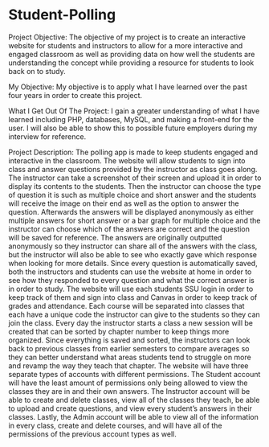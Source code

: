 # Student-Polling

Project Objective:
	The objective of my project is to create an interactive website for students and instructors to allow for a more interactive and engaged classroom as well as providing data on how well the students are understanding the concept while providing a resource for students to look back on to study.
  
My Objective:
	My objective is to apply what I have learned over the past four years in order to create this project.
  
What I Get Out Of The Project:
	I gain a greater understanding of what I have learned including PHP, databases, MySQL, and making a front-end for the user. I will also be able to show this to possible future employers during my interview for reference.

Project Description:
	The polling app is made to keep students engaged and interactive in the classroom. The website will allow students to sign into class and answer questions provided by the instructor as class goes along.
	The instructor can take a screenshot of their screen and upload it in order to display its contents to the students. Then the instructor can choose the type of question it is such as multiple choice and short answer and the students will receive the image on their end as well as the option to answer the question. Afterwards the answers will be displayed anonymously as either multiple answers for short answer or a bar graph for multiple choice and the instructor can choose which of the answers are correct and the question will be saved for reference. The answers are originally outputted anonymously so they instructor can share all of the answers with the class, but the instructor will also be able to see who exactly gave which response when looking for more details.
	Since every question is automatically saved, both the instructors and students can use the website at home in order to see how they responded to every question and what the correct answer is in order to study.
	The website will use each students SSU login in order to keep track of them and sign into class and Canvas in order to keep track of grades and attendance. Each course will be separated into classes that each have a unique code the instructor can give to the students so they can join the class. Every day the instructor starts a class a new session will be created that can be sorted by chapter number to keep things more organized. Since everything is saved and sorted, the instructors can look back to previous classes from earlier semesters to compare averages so they can better understand what areas students tend to struggle on more and revamp the way they teach that chapter.
	The website will have three separate types of accounts with different permissions. The Student account will have the least amount of permissions only being allowed to view the classes they are in and their own answers. The Instructor account will be able to create and delete classes, view all of the classes they teach, be able to upload and create questions, and view every student’s answers in their classes. Lastly, the Admin account will be able to view all of the information in every class, create and delete courses, and will have all of the permissions of the previous account types as well.
